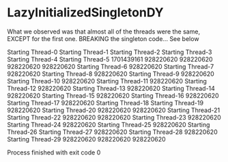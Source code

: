 # LazyInitializedSingletonDY
What we observed was that almost all of the threads were the same, EXCEPT for the first one. BREAKING the singleton code... See below

Starting Thread-0
Starting Thread-1
Starting Thread-2
Starting Thread-3
Starting Thread-4
Starting Thread-5
1701439161
928220620
928220620
928220620
928220620
Starting Thread-6
928220620
Starting Thread-7
928220620
Starting Thread-8
928220620
Starting Thread-9
928220620
Starting Thread-10
928220620
Starting Thread-11
928220620
Starting Thread-12
928220620
Starting Thread-13
928220620
Starting Thread-14
928220620
Starting Thread-15
928220620
Starting Thread-16
928220620
Starting Thread-17
928220620
Starting Thread-18
Starting Thread-19
928220620
Starting Thread-20
928220620
928220620
Starting Thread-21
Starting Thread-22
928220620
928220620
Starting Thread-23
928220620
Starting Thread-24
928220620
Starting Thread-25
928220620
Starting Thread-26
Starting Thread-27
928220620
Starting Thread-28
928220620
Starting Thread-29
928220620
928220620
928220620

Process finished with exit code 0

